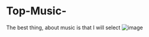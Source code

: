 # Top-Music-
The best thing, about music is that I will select 
![image](https://user-images.githubusercontent.com/87011258/185931298-bd2a3477-971b-4bf6-87c4-fe3193320843.png)

